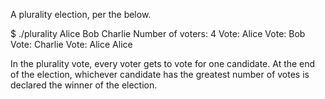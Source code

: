 A plurality election, per the below.

$ ./plurality Alice Bob Charlie
Number of voters: 4
Vote: Alice
Vote: Bob
Vote: Charlie
Vote: Alice
Alice

In the plurality vote, every voter gets to vote for one candidate.
At the end of the election, whichever candidate has the greatest number of votes is declared the winner of the election.